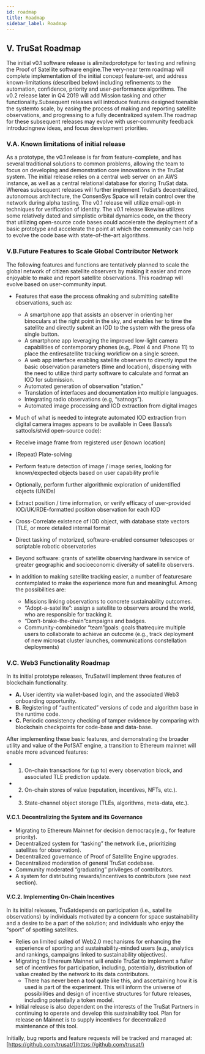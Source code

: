 ```yaml
---
id: roadmap
title: Roadmap
sidebar_label: Roadmap
---
```


## V. TruSat Roadmap

The initial v0.1 software release is alimitedprototype for testing and refining the Proof of Satellite software engine.The very-near term roadmap will complete implementation of the initial concept feature-set, and address known-limitations (described below) including refinements to the automation, confidence, priority and user-performance algorithms. The v0.2 release later in Q4 2019 will add Mission tasking and other functionality.Subsequent releases will introduce features designed toenable the systemto scale, by easing the process of making and reporting satellite observations, and progressing to a fully decentralized system.The roadmap for these subsequent releases may evolve with user-community feedback introducingnew ideas, and focus development priorities.

### V.A. Known limitations of initial release

As a prototype, the v0.1 release is far from feature-complete, and has several traditional solutions to common problems, allowing the team to focus on developing and demonstration core innovations in the TruSat system. The initial release relies on a central web server on an AWS instance, as well as a central relational database for storing TruSat data. Whereas subsequent releases will further implement TruSat’s decentralized, autonomous architecture, the ConsenSys Space will retain control over the network during alpha testing. The v0.1 release will utilize email-opt-in techniques for verification of identity. The v0.1 release likewise utilizes some relatively dated and simplistic orbital dynamics code, on the theory that utilizing open-source code bases could accelerate the deployment of a basic prototype and accelerate the point at which the community can help to evolve the code base with state-of-the-art algorithms.

### V.B.Future Features to Scale Global Contributor Network

The following features and functions are tentatively planned to scale the global network of citizen satellite observers by making it easier and more enjoyable to make and report satellite observations. This roadmap will evolve based on user-community input.

- Features that ease the process ofmaking and submitting satellite observations, such as:
  - A smartphone app that assists an observer in orienting her binoculars at the right point in the sky, and enables her to time the satellite and directly submit an IOD to the system with the press ofa single button.
  - A smartphone app leveraging the improved low-light camera capabilities of contemporary phones (e.g,. Pixel 4 and iPhone 11) to place the entiresatellite tracking workflow on a single screen.
  - A web app interface enabling satellite observers to directly input the basic observation parameters (time and location), dispensing with the need to utilize third party software to calculate and format an IOD for submission.
  - Automated generation of observation “station.”
  - Translation of interfaces and documentation into multiple languages.
  - Integrating radio observations (e.g, “satnogs”).
  - Automated image processing and IOD extraction from digital images
- Much of what is needed to integrate automated IOD extraction from digital camera images appears to be available in Cees Bassa’s sattools/stvid open-source code):
- Receive image frame from registered user (known location)
- (Repeat) Plate-solving
- Perform feature detection of image / image series, looking for known/expected objects based on user capability profile
- Optionally, perform further algorithmic exploration of unidentified objects (UNIDs)
- Extract position / time information, or verify efficacy of user-provided IOD/UK/RDE-formatted position observation for each IOD
- Cross-Correlate existence of IOD object, with database state vectors (TLE, or more detailed internal format
- Direct tasking of motorized, software-enabled consumer telescopes or scriptable robotic observatories
- Beyond software: grants of satellite observing hardware in service of greater geographic and socioeconomic diversity of satellite observers.

- In addition to making satellite tracking easier, a number of featuresare contemplated to make the experience more fun and meaningful. Among the possibilities are:
  - Missions linking observations to concrete sustainability outcomes.
  - “Adopt-a-satellite”: assign a satellite to observers around the world, who are responsible for tracking it.
  - “Don’t-brake-the-chain”campaigns and badges.
  - Community-combinedor “team”goals: goals thatrequire multiple users to collaborate to achieve an outcome (e.g., track deployment of new microsat cluster launches, communications constellation deployments)

### V.C. Web3 Functionality Roadmap

In its initial prototype releases, TruSatwill implement three features of blockchain functionality.

- **A.** User identity via wallet-based login, and the associated Web3 onboarding opportunity.
- **B.** Registering of “authenticated” versions of code and algorithm base in the runtime code.
- **C.** Periodic consistency checking of tamper evidence by comparing with blockchain checkpoints for code-base and data-base.

After implementing these basic features, and demonstrating the broader utility and value of the PofSAT engine, a transition to Ethereum mainnet will enable more advanced features:

- 1. On-chain transactions for (up to) every observation block, and associated TLE prediction update.
- 2. On-chain stores of value (reputation, incentives, NFTs, etc.).
- 3. State-channel object storage (TLEs, algorithms, meta-data, etc.).

#### V.C.1. Decentralizing the System and its Governance

- Migrating to Ethereum Mainnet for decision democracy(e.g., for feature priority).
- Decentralized system for “tasking” the network (i.e., prioritizing satellites for observation).
- Decentralized governance of Proof of Satellite Engine upgrades.
- Decentralized moderation of general TruSat codebase.
- Community moderated “graduating” privileges of contributors.
- A system for distributing rewards/incentives to contributors (see next section).

#### V.C.2. Implementing On-Chain Incentives

In its initial releases, TruSatdepends on participation (i.e., satellite observations) by individuals motivated by a concern for space sustainability and a desire to be a part of the solution; and individuals who enjoy the “sport” of spotting satellites.

- Relies on limited suited of Web2.0 mechanisms for enhancing the experience of sporting and sustainability-minded users (e.g., analytics and rankings, campaigns linked to sustainability objectives).
- Migrating to Ethereum Mainnet will enable TruSat to implement a fuller set of incentives for participation, including, potentially, distribution of value created by the network to its data contributors.
  - There has never been a tool quite like this, and ascertaining how it is used is part of the experiment. This will inform the universe of possibilities and design of incentive structures for future releases, including potentially a token model.
- Initial release is also dependent on the interests of the TruSat Partners in continuing to operate and develop this sustainability tool. Plan for release on Mainnet is to supply incentives for decentralized maintenance of this tool.

Initially, bug reports and feature requests will be tracked and managed at:[https://github.com/trusat/](https://github.com/trusat/)

